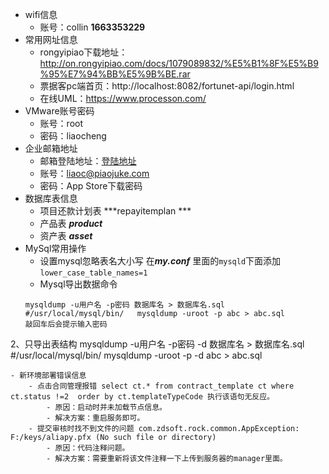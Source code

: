 - wifi信息
	- 账号：collin **1663353229**
- 常用网址信息 
	- rongyipiao下载地址：http://on.rongyipiao.com/docs/1079089832/%E5%B1%8F%E5%B9%95%E7%94%BB%E5%9B%BE.rar
	- 票据客pc端首页：http://localhost:8082/fortunet-api/login.html
	- 在线UML：https://www.processon.com/
- VMware账号密码
	- 账号：root
	- 密码：liaocheng
- 企业邮箱地址
	- 邮箱登陆地址：[登陆地址](https://exmail.qq.com/cgi-bin/loginpage)
	- 账号：liaoc@piaojuke.com
	- 密码：App Store下载密码
- 数据库表信息
	- 项目还款计划表 ***repayitemplan ***
	- 产品表 ***product***
	- 资产表 ***asset***
- MySql常用操作
	- 设置mysql忽略表名大小写 在***my.conf*** 里面的```mysqld```下面添加```lower_case_table_names=1```
	- Mysql导出数据命令
	```1、导出数据和表结构：
	mysqldump -u用户名 -p密码 数据库名 > 数据库名.sql
	#/usr/local/mysql/bin/   mysqldump -uroot -p abc > abc.sql
	敲回车后会提示输入密码
2、只导出表结构
mysqldump -u用户名 -p密码 -d 数据库名 > 数据库名.sql
#/usr/local/mysql/bin/   mysqldump -uroot -p -d abc > abc.sql
```
- 新环境部署错误信息
	- 点击合同管理报错 select ct.* from contract_template ct where ct.status !=2  order by ct.templateTypeCode 执行该语句无反应。
		- 原因：启动时并未加载节点信息。
		- 解决方案：重启服务即可。
	- 提交审核时找不到文件的问题 com.zdsoft.rock.common.AppException: F:/keys/aliapy.pfx (No such file or directory)
		- 原因：代码注释问题。
		- 解决方案：需要重新将该文件注释一下上传到服务器的manager里面。
